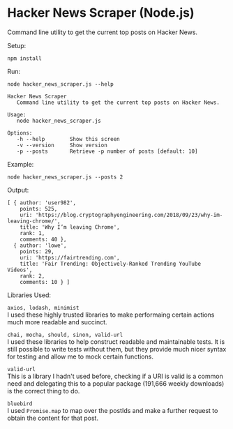 # Hacker News Scraper (Node.js)

Command line utility to get the current top posts on Hacker News.

Setup:

```npm install``` 

Run:

```node hacker_news_scraper.js --help```
  
```
Hacker News Scraper
   Command line utility to get the current top posts on Hacker News.    
  
Usage:
   node hacker_news_scraper.js  
  
Options:  
   -h --help        Show this screen  
   -v --version     Show version  
   -p --posts       Retrieve -p number of posts [default: 10]
```  
  
Example:  
  
```node hacker_news_scraper.js --posts 2```  
 
Output:

```
[ { author: 'user982',
    points: 525,
    uri: 'https://blog.cryptographyengineering.com/2018/09/23/why-im-leaving-chrome/',
    title: 'Why I’m leaving Chrome',
    rank: 1,
    comments: 40 },
  { author: 'lowe',
    points: 29,
    uri: 'https://fairtrending.com',
    title: 'Fair Trending: Objectively-Ranked Trending YouTube Videos',
    rank: 2,
    comments: 10 } ]
```  
  
Libraries Used:  

  ```axios, lodash, minimist```  
  I used these highly trusted libraries to make performaing certain actions much more readable and succinct.
  
  ```chai, mocha, should, sinon, valid-url```    
  I used these libraries to help construct readable and maintainable tests. It is still possible to write tests without them, but they provide much nicer syntax for testing and allow me to mock certain functions.

  ```valid-url```  
  This is a library I hadn't used before, checking if a URI is valid is a common need and delegating this to a popular package (191,666 weekly downloads) is the correct thing to do.

  ```bluebird```  
  I used ```Promise.map``` to map over the postIds and make a further request to obtain the content for that post.


